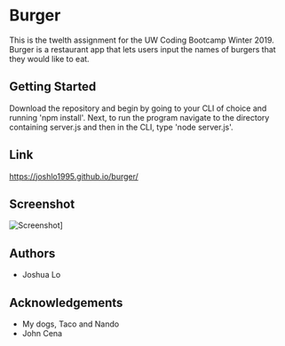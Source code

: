 # Burger
This is the twelth assignment for the UW Coding Bootcamp Winter 2019.
Burger is a restaurant app that lets users input the names of burgers that they would like to eat.


## Getting Started
Download the repository and begin by going to your CLI of choice and running 'npm install'.
Next, to run the program navigate to the directory containing server.js and then in the CLI, type 'node server.js'.



## Link
https://joshlo1995.github.io/burger/

## Screenshot
![Screenshot](assets/images/Screenshot.png)]

## Authors
- Joshua Lo

## Acknowledgements
- My dogs, Taco and Nando
- John Cena
